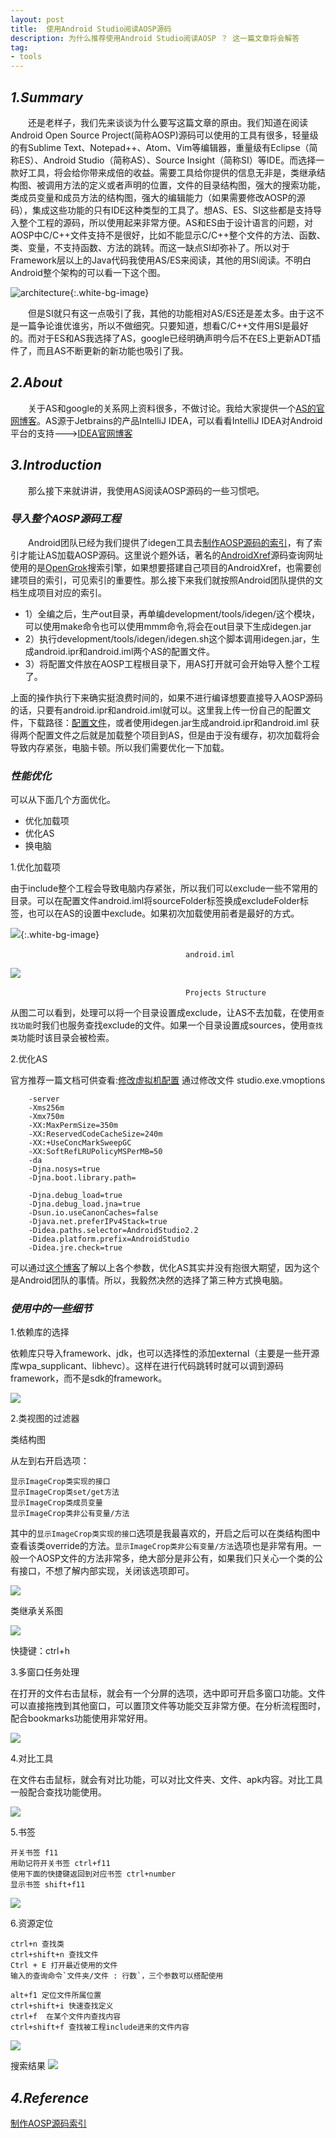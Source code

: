 ```yaml
---
layout: post
title:  使用Android Studio阅读AOSP源码
description: 为什么推荐使用Android Studio阅读AOSP ？ 这一篇文章将会解答
tag:
- tools
---
```


## *1.Summary*
&emsp;&emsp;还是老样子，我们先来谈谈为什么要写这篇文章的原由。我们知道在阅读Android Open Source Project(简称AOSP)源码可以使用的工具有很多，轻量级的有Sublime Text、Notepad++、Atom、Vim等编辑器，重量级有Eclipse（简称ES）、Android Studio（简称AS）、Source Insight（简称SI）等IDE。而选择一款好工具，将会给你带来成倍的收益。需要工具给你提供的信息无非是，类继承结构图、被调用方法的定义或者声明的位置，文件的目录结构图，强大的搜索功能，类成员变量和成员方法的结构图，强大的编辑能力（如果需要修改AOSP的源码），集成这些功能的只有IDE这种类型的工具了。想AS、ES、SI这些都是支持导入整个工程的源码，所以使用起来非常方便。AS和ES由于设计语言的问题，对AOSP中C/C++文件支持不是很好，比如不能显示C/C++整个文件的方法、函数、类、变量，不支持函数、方法的跳转。而这一缺点SI却弥补了。所以对于Framework层以上的Java代码我使用AS/ES来阅读，其他的用SI阅读。不明白Android整个架构的可以看一下这个图。

![architecture]({{site.baseurl}}/asset/tools/2017-04-29-android_architecture.png){:.white-bg-image}

&emsp;&emsp;但是SI就只有这一点吸引了我，其他的功能相对AS/ES还是差太多。由于这不是一篇争论谁优谁劣，所以不做细究。只要知道，想看C/C++文件用SI是最好的。而对于ES和AS我选择了AS，google已经明确声明今后不在ES上更新ADT插件了，而且AS不断更新的新功能也吸引了我。

## *2.About*
&emsp;&emsp;关于AS和google的关系网上资料很多，不做讨论。我给大家提供一个[AS的官网博客](http://tools.android.com/recent)。AS源于Jetbrains的产品IntelliJ IDEA，可以看看IntelliJ IDEA对Android平台的支持--->[IDEA官网博客](https://www.jetbrains.com/help/idea/2017.1/android.html)

## *3.Introduction*
&emsp;&emsp;那么接下来就讲讲，我使用AS阅读AOSP源码的一些习惯吧。

### _导入整个AOSP源码工程_
&emsp;&emsp;Android团队已经为我们提供了idegen工具去[制作AOSP源码的索引](https://android.googlesource.com/platform/development/+/master/tools/idegen/README)，有了索引才能让AS加载AOSP源码。这里说个题外话，著名的[AndroidXref](http://androidxref.com/)源码查询网址使用的是[OpenGrok](http://opengrok.github.io/OpenGrok/)搜索引擎，如果想要搭建自己项目的AndroidXref，也需要创建项目的索引，可见索引的重要性。那么接下来我们就按照Android团队提供的文档生成项目对应的索引。

- 1）全编之后，生产out目录，再单编development/tools/idegen/这个模块，可以使用make命令也可以使用mmm命令,将会在out目录下生成idegen.jar
- 2）执行development/tools/idegen/idegen.sh这个脚本调用idegen.jar，生成android.ipr和android.iml两个AS的配置文件。
- 3）将配置文件放在AOSP工程根目录下，用AS打开就可会开始导入整个工程了。

上面的操作执行下来确实挺浪费时间的，如果不进行编译想要直接导入AOSP源码的话，只要有android.ipr和android.iml就可以。这里我上传一份自己的配置文件，下载路径：[配置文件]({{site.baseurl}}/asset/tools/configuration)，或者使用idegen.jar生成android.ipr和android.iml
获得两个配置文件之后就是加载整个项目到AS，但是由于没有缓存，初次加载将会导致内存紧张，电脑卡顿。所以我们需要优化一下加载。

### _性能优化_
可以从下面几个方面优化。

- 优化加载项
- 优化AS
- 换电脑

1.优化加载项

由于include整个工程会导致电脑内存紧张，所以我们可以exclude一些不常用的目录。可以在配置文件android.iml将sourceFolder标签换成excludeFolder标签，也可以在AS的设置中exclude。如果初次加载使用前者是最好的方式。

![]({{site.baseurl}}/asset/tools/2017-04-29-android_include_projects.png){:.white-bg-image}

&emsp;&emsp;&emsp;&emsp;&emsp;&emsp;&emsp;&emsp;&emsp;&emsp;&emsp;&emsp;&emsp;&emsp;&emsp;&emsp;&emsp;&emsp;&emsp;&emsp;`android.iml`

![]({{site.baseurl}}/asset/tools/2017-04-29-android_projects_structure.png)

&emsp;&emsp;&emsp;&emsp;&emsp;&emsp;&emsp;&emsp;&emsp;&emsp;&emsp;&emsp;&emsp;&emsp;&emsp;&emsp;&emsp;&emsp;&emsp;&emsp;`Projects Structure`

从图二可以看到，处理可以将一个目录设置成exclude，让AS不去加载，在使用`查找功能`时我们也服务查找exclude的文件。如果一个目录设置成sources，使用`查找类`功能时该目录会被检索。

2.优化AS

官方推荐一篇文档可供查看:[修改虚拟机配置](https://developer.android.com/studio/intro/studio-config.html)
通过修改文件 studio.exe.vmoptions

        -server
        -Xms256m
        -Xmx750m
        -XX:MaxPermSize=350m
        -XX:ReservedCodeCacheSize=240m
        -XX:+UseConcMarkSweepGC
        -XX:SoftRefLRUPolicyMSPerMB=50
        -da
        -Djna.nosys=true
        -Djna.boot.library.path=

        -Djna.debug_load=true
        -Djna.debug_load.jna=true
        -Dsun.io.useCanonCaches=false
        -Djava.net.preferIPv4Stack=true
        -Didea.paths.selector=AndroidStudio2.2
        -Didea.platform.prefix=AndroidStudio
        -Didea.jre.check=true

可以通过[这个博客](http://blog.csdn.net/xyxjn/article/details/46906909)了解以上各个参数，优化AS其实并没有抱很大期望，因为这个是Android团队的事情。所以，我毅然决然的选择了第三种方式换电脑。

### _使用中的一些细节_
1.依赖库的选择

依赖库只导入framework、jdk，也可以选择性的添加external（主要是一些开源库wpa_supplicant、libhevc）。这样在进行代码跳转时就可以调到源码framework，而不是sdk的framework。

![]({{site.baseurl}}/asset/tools/2017-04-29-android_projects_dependencies.png)

2.类视图的过滤器

类结构图

从左到右开启选项：

    显示ImageCrop类实现的接口
    显示ImageCrop类set/get方法
    显示ImageCrop类成员变量
    显示ImageCrop类非公有变量/方法

其中的`显示ImageCrop类实现的接口`选项是我最喜欢的，开启之后可以在类结构图中查看该类override的方法。`显示ImageCrop类非公有变量/方法`选项也是非常有用。一般一个AOSP文件的方法非常多，绝大部分是非公有，如果我们只关心一个类的公有接口，不想了解内部实现，关闭该选项即可。

![]({{site.baseurl}}/asset/tools/2017-04-29-android_classes_view.png)

类继承关系图

![]({{site.baseurl}}/asset/tools/2017-04-29-android_classes_hierarchy.png)

快捷键：ctrl+h


3.多窗口任务处理

在打开的文件右击鼠标，就会有一个分屏的选项，选中即可开启多窗口功能。文件可以直接拖拽到其他窗口，可以置顶文件等功能交互非常方便。在分析流程图时，配合bookmarks功能使用非常好用。

![]({{site.baseurl}}/asset/tools/2017-04-29-android_mutil_windows.png)

4.对比工具

在文件右击鼠标，就会有对比功能，可以对比文件夹、文件、apk内容。对比工具一般配合查找功能使用。

![]({{site.baseurl}}/asset/tools/2017-04-29-android_compare_tool.png)

5.书签

	开关书签 f11
	用助记符开关书签 ctrl+f11
	使用下面的快捷键返回到对应书签 ctrl+number
	显示书签 shift+f11

![]({{site.baseurl}}/asset/tools/2017-04-29-android_bookmarks.png)

6.资源定位

    ctrl+n 查找类
    ctrl+shift+n 查找文件
    Ctrl + E 打开最近使用的文件  
    输入的查询命令`文件夹/文件 : 行数`，三个参数可以搭配使用
    
    alt+f1 定位文件所属位置
    ctrl+shift+i 快速查找定义
    ctrl+f  在某个文件内查找内容
    ctrl+shift+f 查找被工程include进来的文件内容

![]({{site.baseurl}}/asset/tools/2017-04-29-android_find_all.png)

搜索结果
![]({{site.baseurl}}/asset/tools/2017-04-29-android_find_result.png)






## *4.Reference*
[制作AOSP源码索引](https://android.googlesource.com/platform/development/+/master/tools/idegen/README)
